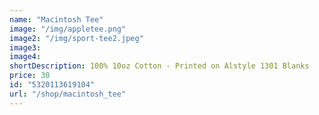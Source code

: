 ```yaml
---
name: "Macintosh Tee"
image: "/img/appletee.png"
image2: "/img/sport-tee2.jpeg"
image3: 
image4:
shortDescription: 100% 10oz Cotton - Printed on Alstyle 1301 Blanks 
price: 30
id: "5320113619104"
url: "/shop/macintosh_tee"
---
```





